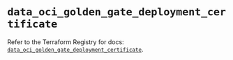 # `data_oci_golden_gate_deployment_certificate`

Refer to the Terraform Registry for docs: [`data_oci_golden_gate_deployment_certificate`](https://registry.terraform.io/providers/oracle/oci/6.18.0/docs/data-sources/golden_gate_deployment_certificate).
